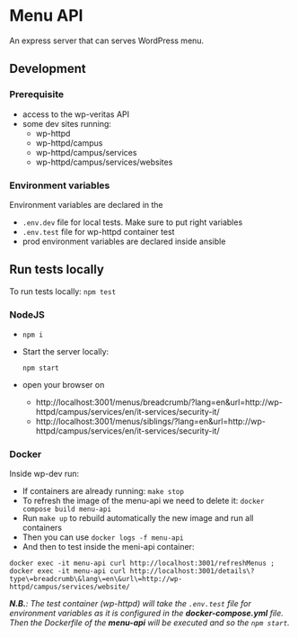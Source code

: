 # Menu API

An express server that can serves WordPress menu.


## Development

### Prerequisite

* access to the wp-veritas API
* some dev sites running:
    * wp-httpd
    * wp-httpd/campus
    * wp-httpd/campus/services
    * wp-httpd/campus/services/websites

### Environment variables

Environment variables are declared in the 
- `.env.dev` file for local tests. Make sure to put right variables
- `.env.test` file for wp-httpd container test
- prod environment variables are declared inside ansible

## Run tests locally

To run tests locally:
`npm test`

### NodeJS

* `npm i`
* Start the server locally:
  ```
  npm start
  ```

* open your browser on
    * http://localhost:3001/menus/breadcrumb/?lang=en&url=http://wp-httpd/campus/services/en/it-services/security-it/
    * http://localhost:3001/menus/siblings/?lang=en&url=http://wp-httpd/campus/services/en/it-services/security-it/

### Docker

Inside wp-dev run:
* If containers are already running: `make stop`
* To refresh the image of the menu-api we need to delete it: `docker compose build menu-api`
* Run `make up` to rebuild automatically the new image and run all containers
* Then you can use `docker logs -f menu-api`
* And then to test inside the meni-api container:
```
docker exec -it menu-api curl http://localhost:3001/refreshMenus ; docker exec -it menu-api curl http://localhost:3001/details\?type\=breadcrumb\&lang\=en\&url\=http://wp-httpd/campus/services/website/
```

_**N.B.**: The test container (wp-httpd) will take the `.env.test` file for environment variables as it is configured 
in the **docker-compose.yml** file.
Then the Dockerfile of the **menu-api** will be executed and so the `npm start`._

